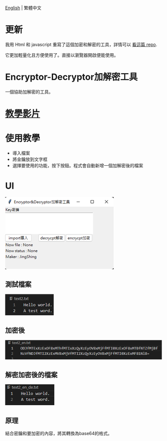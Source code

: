[English](README.md) | 繁體中文

# 更新
我用 Html 和 javascript 重寫了這個加密和解密的工具，詳情可以 [看這篇 repo](https://github.com/JingShing/Encryptor-Decryptor-JS).

它更加輕量化且方便使用了。直接以瀏覽器開啟便能使用。
# Encryptor-Decryptor加解密工具
一個協助加解密的工具。

# [教學影片](https://youtu.be/TyIL7XjMUaw?t=180)

# 使用教學
* 導入檔案
* 將金鑰放到文字框
* 選擇要使用的功能，按下按鈕。程式會自動新增一個加解密後的檔案

# UI
![UI](image/UI.png)

## 測試檔案
![test](image/test_word.png)

## 加密後
![test encrypt](image/test_word_en.png)

## 解密加密後的檔案
![test encrypt](image/test_word_en_de.png)


## 原理
結合密鑰和要加密的內容，將其轉換為base64的格式。
